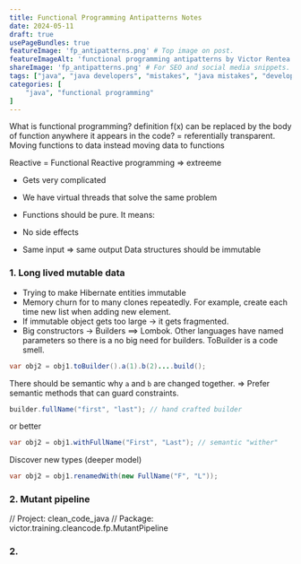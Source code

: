 ```yaml
---
title: Functional Programming Antipatterns Notes
date: 2024-05-11
draft: true
usePageBundles: true
featureImage: 'fp_antipatterns.png' # Top image on post.
featureImageAlt: 'functional programming antipatterns by Victor Rentea' # Alternative text for featured image.
shareImage: 'fp_antipatterns.png' # For SEO and social media snippets.
tags: ["java", "java developers", "mistakes", "java mistakes", "developers mistakes", "functional programming"]
categories: [
    "java", "functional programming"
]
---
```


What is functional programming? definition
f(x) can be replaced by the body of function anywhere it appears in the code? = referentially transparent.
Moving functions to data instead moving data to functions

Reactive = Functional Reactive programming => extreeme
- Gets very complicated
- We have virtual threads that solve the same problem

- Functions should be pure. It means:
 - No side effects
 - Same input => same output
Data structures should be immutable

### 1. Long lived mutable data
- Trying to make Hibernate entities immutable
- Memory churn for to many clones repeatedly. For example, create each time new list when adding new element. 
- If immutable object gets too large -> it gets fragmented.
- Big constructors -> Builders ==> Lombok. Other languages have named parameters so there is a no big need for builders. ToBuilder is a code smell.
```java
var obj2 = obj1.toBuilder().a(1).b(2)....build();
```
There should be semantic why `a` and `b` are changed together.
=> Prefer semantic methods that can guard constraints.
```java
builder.fullName("first", "last"); // hand crafted builder
```
or better
```java
var obj2 = obj1.withFullName("First", "Last"); // semantic "wither"
```

Discover new types (deeper model)
```java
var obj2 = obj1.renamedWith(new FullName("F", "L"));
```
### 2. Mutant pipeline
// Project: clean_code_java
// Package: victor.training.cleancode.fp.MutantPipeline



### 2. 